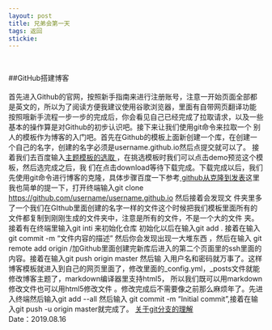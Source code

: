 ```yaml
---
layout: post
title: 兄弟会第一天
tags: 返回
stickie: 
---
```





<br>

##GitHub搭建博客<br>                         
 首先进入Github的官网，按照新手指南来进行注册账号，注意一开始页面全部都是英文的，所以为了阅读方便我建议使用谷歌浏览器，里面有自带网页翻译功能 
 按照哦新手流程一步一步的完成后，你会看见自己已经完成了拉取请求，以及一些基本的操作算是对Github的初步认识吧。接下来让我们使用git命令来拉取一个
 别人的模板作为博客的入门吧。首先在Github的模板上面新创建一个库，在创建一个自己的名字，创建的名字必须是username.github.io然后点提交就可以了。
 接着我们去百度输入<a href="http://jekyllthemes.org/">主题模板的选取 </a>，在挑选模板时我们可以点击demo预览这个模板，然后选完成之后，我
 们在点击download等待下载完成。下载完成以后，我们先使用git命令进行博客的克隆，具体步骤百度一下参考<a href ="https://pages.github.com/"> 
 github从克隆到发表</a>这里我也简单的提一下，打开终端输入git clone https://github.com/username/username.github.io 然后接着会发现文
 件夹里多了一个我们在GIthub里面创建的名字一样的文件这个时候把我们模板里面所有的文件都复制到刚刚生成的文件夹中，注意是所有的文件，不是一个大的文件
 夹。接着有在终端里输入git inti 来初始化仓库 初始化以后在输入git add . 接着在输入git commit -m “文件内容的描述”  然后你会发现出现一大堆东西
 ，然后在输入 git remote add origin /加Github里面创建完新库后进入的第二个页面里的ssh里面的内容。接着在输入git push origin master 然后输
 入用户名和密码就万事了。这样博客模板就进入到自己的网页里面了，修改里面的_config.yml，_posts文件就能修改博客主题了，markdown编译器里支持html5，
 所以我们既可以用markdown修改文件也可以用html5修改文件 。修改完成后不需要像之前那么麻烦年了。先进入终端然后输入git add --all 然后输入 git 
 commit -m “Initial commit”,接着在输入git push -u origin master就完成了。
<a href ="https://www.cnblogs.com/matengfei123/p/8252128.html">关于git分支的理解</a>
<br>Date：2019.08.16
